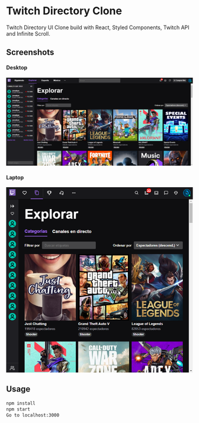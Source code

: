 # Twitch Directory Clone

Twitch Directory UI Clone build with React, Styled Components, Twitch API and Infinite Scroll.

## Screenshots

#### Desktop

![twitch1](twitch1.png)

#### Laptop

![twitch2](twitch2.png)

## Usage

```
npm install
npm start
Go to localhost:3000
```
